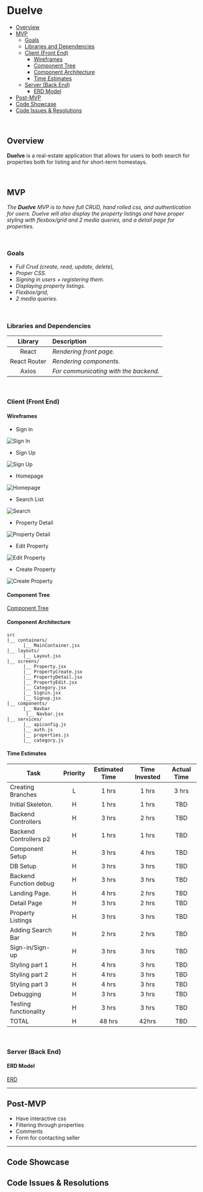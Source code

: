 # Duelve

- [Overview](#overview)
- [MVP](#mvp)
  - [Goals](#goals)
  - [Libraries and Dependencies](#libraries-and-dependencies)
  - [Client (Front End)](#client-front-end)
    - [Wireframes](#wireframes)
    - [Component Tree](#component-tree)
    - [Component Architecture](#component-architecture)
    - [Time Estimates](#time-estimates)
  - [Server (Back End)](#server-back-end)
    - [ERD Model](#erd-model)
- [Post-MVP](#post-mvp)
- [Code Showcase](#code-showcase)
- [Code Issues & Resolutions](#code-issues--resolutions)

<br>

## Overview

**Duelve** is a real-estate application that allows for users to both search for properties both for listing and for short-term homestays.

<br>

## MVP


_The **Duelve** MVP is to have full CRUD, hand rolled css, and authentication for users. Duelve will also display the property listings and have proper styling with flexbox/grid and 2 media queries, and a detail page for properties._

<br>

### Goals

- _Full Crud (create, read, update, delete),_
- _Proper CSS._
- _Signing in users + registering them._
- _Displaying property listings._
- _Flexbox/grid,_
- _2 media queries._

<br>

### Libraries and Dependencies


|     Library      | Description                                |
| :--------------: | :----------------------------------------- |
|      React       | _Rendering front page._ |
|   React Router   | _Rendering components._ |
|      Axios       | _For communicating with the backend._ |




<br>

### Client (Front End)

#### Wireframes

- Sign in

![Sign In](https://i.imgur.com/sLJ8HPo.png)

- Sign Up

![Sign Up](https://i.imgur.com/1uhDRET.png)

- Homepage

![Homepage](https://i.imgur.com/bh8uoQZ.png)

- Search List

![Search](https://i.imgur.com/B6dAbHQ.png)

- Property Detail

![Property Detail](https://i.imgur.com/JVoAY7a.png)

- Edit Property

![Edit Property](https://i.imgur.com/rkoG5Mi.png)

- Create Property

![Create Property](https://i.imgur.com/YdjltlL.png)

#### Component Tree


[Component Tree](https://i.imgur.com/LlaqJig.png)

#### Component Architecture


``` structure
src
|__ containers/
      |__ MainContainer.jsx
|__ layouts/
      |__ Layout.jsx
|__ screens/
      |__ Property.jsx
      |__ PropertyCreate.jsx
      |__ PropertyDetail.jsx
      |__ PropertyEdit.jsx
      |__ Category.jsx
      |__ Signin.jsx
      |__ Signup.jsx
|__ components/
      |__ Navbar
       |__ Navbar.jsx
|__ services/
      |__ apiconfig.js
      |__ auth.js
      |__ properties.js
      |__ category.js
```

#### Time Estimates


| Task                  | Priority | Estimated Time | Time Invested | Actual Time |
| --------------------- | :------: | :------------: | :-----------: | :---------: |
| Creating Branches     |    L     |     1 hrs      |     1 hrs     |    3 hrs    |
| Initial Skeleton.     |    H     |     1 hrs      |     1 hrs     |     TBD     |
| Backend Controllers   |    H     |     3 hrs      |     2 hrs     |     TBD     |
| Backend Controllers p2|    H     |     1 hrs      |     1 hrs     |     TBD     |
| Component Setup       |    H     |     3 hrs      |     4 hrs     |     TBD     |
| DB Setup              |    H     |     3 hrs      |     3 hrs     |     TBD     |
| Backend Function debug|    H     |     3 hrs      |     3 hrs     |     TBD     |
| Landing Page.         |    H     |     4 hrs      |     2 hrs     |     TBD     |
| Detail Page           |    H     |     3 hrs      |     2 hrs     |     TBD     |
| Property Listings     |    H     |     3 hrs      |     3 hrs     |     TBD     |
| Adding Search Bar     |    H     |     2 hrs      |     2 hrs     |     TBD     |
| Sign-in/Sign-up       |    H     |     3 hrs      |     3 hrs     |     TBD     |
| Styling part 1        |    H     |     4 hrs      |     3 hrs     |     TBD     |
| Styling part 2        |    H     |     4 hrs      |     3 hrs     |     TBD     |
| Styling part 3        |    H     |     4 hrs      |     3 hrs     |     TBD     |
| Debugging             |    H     |     3 hrs      |     3 hrs     |     TBD     |
| Testing functionality |    H     |     3 hrs      |     3 hrs     |     TBD     |
| TOTAL                 |    H     |     48 hrs     |     42hrs     |     TBD     |




<br>

### Server (Back End)

#### ERD Model


[ERD](https://i.imgur.com/eU4DcAN.png)
<br>

***

## Post-MVP

- Have interactive css
- Filtering through properties
- Comments
- Form for contacting seller

***

## Code Showcase


## Code Issues & Resolutions

